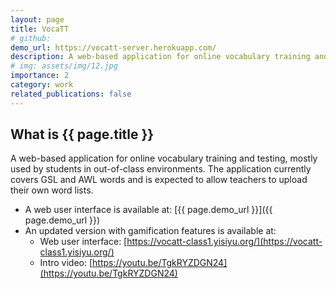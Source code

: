 ```yaml
---
layout: page
title: VocaTT
# github:
demo_url: https://vocatt-server.herokuapp.com/
description: A web-based application for online vocabulary training and testing
# img: assets/img/12.jpg
importance: 2
category: work
related_publications: false
---
```


## What is {{ page.title }}

A web-based application for online vocabulary training and testing, mostly used by students in out-of-class environments.
The application currently covers GSL and AWL words and is expected to allow teachers to upload their own word lists.

<!-- - The source code is available at: [{{ page.github }}]({{ page.github }}) -->

- A web user interface is available at: [{{ page.demo_url }}]({{ page.demo_url }})
- An updated version with gamification features is available at:
  - Web user interface: [https://vocatt-class1.yisiyu.org/](https://vocatt-class1.yisiyu.org/)
  - Intro video: [https://youtu.be/TgkRYZDGN24](https://youtu.be/TgkRYZDGN24)
